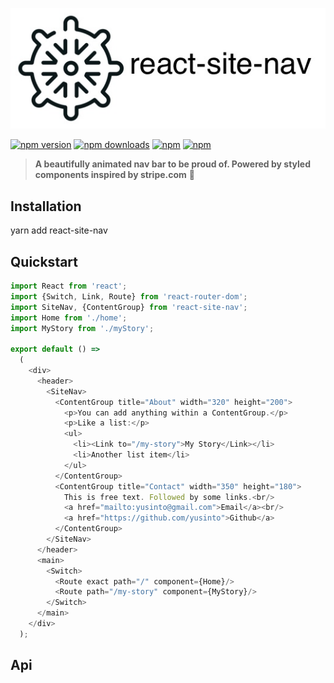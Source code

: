 ![logo](logo.jpg)

[![npm version](https://img.shields.io/npm/v/react-site-nav.svg?style=flat-square)](https://www.npmjs.com/package/react-site-nav) [![npm downloads](https://img.shields.io/npm/dm/react-site-nav.svg?style=flat-square)](https://www.npmjs.com/package/react-site-nav) [![npm](https://img.shields.io/npm/dt/react-site-nav.svg?style=flat-square)](https://www.npmjs.com/package/react-site-nav) [![npm](https://img.shields.io/npm/l/react-site-nav.svg?style=flat-square)](https://www.npmjs.com/package/react-site-nav)

> **A beautifully animated nav bar to be proud of. Powered by styled components inspired by stripe.com** :tada:

## Installation

yarn add react-site-nav

## Quickstart

```js
import React from 'react';
import {Switch, Link, Route} from 'react-router-dom';
import SiteNav, {ContentGroup} from 'react-site-nav';
import Home from './home';
import MyStory from './myStory';

export default () =>
  (
    <div>
      <header>
        <SiteNav>
          <ContentGroup title="About" width="320" height="200">
            <p>You can add anything within a ContentGroup.</p>
            <p>Like a list:</p>
            <ul>
              <li><Link to="/my-story">My Story</Link></li>
              <li>Another list item</li>
            </ul>
          </ContentGroup>
          <ContentGroup title="Contact" width="350" height="180">
            This is free text. Followed by some links.<br/>
            <a href="mailto:yusinto@gmail.com">Email</a><br/>
            <a href="https://github.com/yusinto">Github</a>
          </ContentGroup>
        </SiteNav>
      </header>
      <main>
        <Switch>
          <Route exact path="/" component={Home}/>
          <Route path="/my-story" component={MyStory}/>
        </Switch>
      </main>
    </div>
  );

```

## Api

